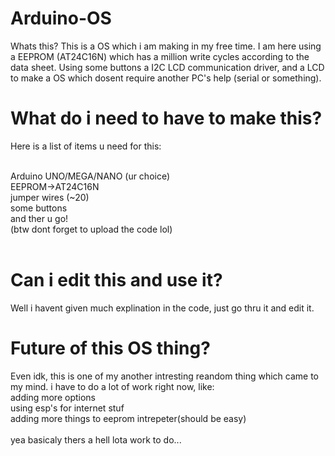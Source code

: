 # Arduino-OS
Whats this? This is a OS which i am making in my free time. I am here using a EEPROM (AT24C16N) which has a million write cycles according to the data sheet. Using some buttons a I2C LCD communication driver, and a LCD to make a OS which dosent require another PC's help (serial or something).

# What do i need to have to make this?
Here is a list of items u need for this:<br><br>

Arduino UNO/MEGA/NANO (ur choice)<br>
EEPROM->AT24C16N<br>
jumper wires (~20)<br>
some buttons<br>
and ther u go!<br>
(btw dont forget to upload the code lol)<br><br>

# Can i edit this and use it?
Well i havent given much explination in the code, just go thru it and edit it.

# Future of this OS thing?
Even idk, this is one of my another intresting reandom thing which came to my mind. i have to do a lot of work right now, like:<br>
adding more options<br>
using esp's for internet stuf<br>
adding more things to eeprom intrepeter(should be easy)<br>
<br>
yea basicaly thers a hell lota work to do...<br><br>
